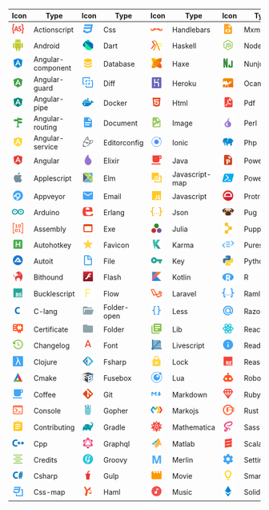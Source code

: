 |Icon|Type|Icon|Type|Icon|Type|Icon|Type|Icon|Type|
|---|---|---|---|---|---|---|---|---|---|
|<img src="./../icons/actionscript.svg" width="24px">|Actionscript|<img src="./../icons/css.svg" width="24px">|Css|<img src="./../icons/handlebars.svg" width="24px">|Handlebars|<img src="./../icons/mxml.svg" width="24px">|Mxml|<img src="./../icons/stylus.svg" width="24px">|Stylus|
|<img src="./../icons/android.svg" width="24px">|Android|<img src="./../icons/dart.svg" width="24px">|Dart|<img src="./../icons/haskell.svg" width="24px">|Haskell|<img src="./../icons/nodejs.svg" width="24px">|Nodejs|<img src="./../icons/swc.svg" width="24px">|Swc|
|<img src="./../icons/angular-component.svg" width="24px">|Angular-component|<img src="./../icons/database.svg" width="24px">|Database|<img src="./../icons/haxe.svg" width="24px">|Haxe|<img src="./../icons/nunjucks.svg" width="24px">|Nunjucks|<img src="./../icons/swift.svg" width="24px">|Swift|
|<img src="./../icons/angular-guard.svg" width="24px">|Angular-guard|<img src="./../icons/diff.svg" width="24px">|Diff|<img src="./../icons/heroku.svg" width="24px">|Heroku|<img src="./../icons/ocaml.svg" width="24px">|Ocaml|<img src="./../icons/table.svg" width="24px">|Table|
|<img src="./../icons/angular-pipe.svg" width="24px">|Angular-pipe|<img src="./../icons/docker.svg" width="24px">|Docker|<img src="./../icons/html.svg" width="24px">|Html|<img src="./../icons/pdf.svg" width="24px">|Pdf|<img src="./../icons/terraform.svg" width="24px">|Terraform|
|<img src="./../icons/angular-routing.svg" width="24px">|Angular-routing|<img src="./../icons/document.svg" width="24px">|Document|<img src="./../icons/image.svg" width="24px">|Image|<img src="./../icons/perl.svg" width="24px">|Perl|<img src="./../icons/test-js.svg" width="24px">|Test-js|
|<img src="./../icons/angular-service.svg" width="24px">|Angular-service|<img src="./../icons/editorconfig.svg" width="24px">|Editorconfig|<img src="./../icons/ionic.svg" width="24px">|Ionic|<img src="./../icons/php.svg" width="24px">|Php|<img src="./../icons/test-ts.svg" width="24px">|Test-ts|
|<img src="./../icons/angular.svg" width="24px">|Angular|<img src="./../icons/elixir.svg" width="24px">|Elixir|<img src="./../icons/java.svg" width="24px">|Java|<img src="./../icons/powerpoint.svg" width="24px">|Powerpoint|<img src="./../icons/tex.svg" width="24px">|Tex|
|<img src="./../icons/applescript.svg" width="24px">|Applescript|<img src="./../icons/elm.svg" width="24px">|Elm|<img src="./../icons/javascript-map.svg" width="24px">|Javascript-map|<img src="./../icons/powershell.svg" width="24px">|Powershell|<img src="./../icons/travis.svg" width="24px">|Travis|
|<img src="./../icons/appveyor.svg" width="24px">|Appveyor|<img src="./../icons/email.svg" width="24px">|Email|<img src="./../icons/javascript.svg" width="24px">|Javascript|<img src="./../icons/protractor.svg" width="24px">|Protractor|<img src="./../icons/tune.svg" width="24px">|Tune|
|<img src="./../icons/arduino.svg" width="24px">|Arduino|<img src="./../icons/erlang.svg" width="24px">|Erlang|<img src="./../icons/json.svg" width="24px">|Json|<img src="./../icons/pug.svg" width="24px">|Pug|<img src="./../icons/twig.svg" width="24px">|Twig|
|<img src="./../icons/assembly.svg" width="24px">|Assembly|<img src="./../icons/exe.svg" width="24px">|Exe|<img src="./../icons/julia.svg" width="24px">|Julia|<img src="./../icons/puppet.svg" width="24px">|Puppet|<img src="./../icons/typescript-def.svg" width="24px">|Typescript-def|
|<img src="./../icons/autohotkey.svg" width="24px">|Autohotkey|<img src="./../icons/favicon.svg" width="24px">|Favicon|<img src="./../icons/karma.svg" width="24px">|Karma|<img src="./../icons/purescript.svg" width="24px">|Purescript|<img src="./../icons/typescript.svg" width="24px">|Typescript|
|<img src="./../icons/autoit.svg" width="24px">|Autoit|<img src="./../icons/file.svg" width="24px">|File|<img src="./../icons/key.svg" width="24px">|Key|<img src="./../icons/python.svg" width="24px">|Python|<img src="./../icons/unity.svg" width="24px">|Unity|
|<img src="./../icons/bithound.svg" width="24px">|Bithound|<img src="./../icons/flash.svg" width="24px">|Flash|<img src="./../icons/kotlin.svg" width="24px">|Kotlin|<img src="./../icons/r.svg" width="24px">|R|<img src="./../icons/url.svg" width="24px">|Url|
|<img src="./../icons/bucklescript.svg" width="24px">|Bucklescript|<img src="./../icons/flow.svg" width="24px">|Flow|<img src="./../icons/laravel.svg" width="24px">|Laravel|<img src="./../icons/raml.svg" width="24px">|Raml|<img src="./../icons/verilog.svg" width="24px">|Verilog|
|<img src="./../icons/c-lang.svg" width="24px">|C-lang|<img src="./../icons/folder-open.svg" width="24px">|Folder-open|<img src="./../icons/less.svg" width="24px">|Less|<img src="./../icons/razor.svg" width="24px">|Razor|<img src="./../icons/virtual.svg" width="24px">|Virtual|
|<img src="./../icons/certificate.svg" width="24px">|Certificate|<img src="./../icons/folder.svg" width="24px">|Folder|<img src="./../icons/lib.svg" width="24px">|Lib|<img src="./../icons/react.svg" width="24px">|React|<img src="./../icons/visualstudio.svg" width="24px">|Visualstudio|
|<img src="./../icons/changelog.svg" width="24px">|Changelog|<img src="./../icons/font.svg" width="24px">|Font|<img src="./../icons/livescript.svg" width="24px">|Livescript|<img src="./../icons/readme.svg" width="24px">|Readme|<img src="./../icons/vue.svg" width="24px">|Vue|
|<img src="./../icons/clojure.svg" width="24px">|Clojure|<img src="./../icons/fsharp.svg" width="24px">|Fsharp|<img src="./../icons/lock.svg" width="24px">|Lock|<img src="./../icons/reason.svg" width="24px">|Reason|<img src="./../icons/webpack.svg" width="24px">|Webpack|
|<img src="./../icons/cmake.svg" width="24px">|Cmake|<img src="./../icons/fusebox.svg" width="24px">|Fusebox|<img src="./../icons/lua.svg" width="24px">|Lua|<img src="./../icons/robot.svg" width="24px">|Robot|<img src="./../icons/wolframlanguage.svg" width="24px">|Wolframlanguage|
|<img src="./../icons/coffee.svg" width="24px">|Coffee|<img src="./../icons/git.svg" width="24px">|Git|<img src="./../icons/markdown.svg" width="24px">|Markdown|<img src="./../icons/ruby.svg" width="24px">|Ruby|<img src="./../icons/word.svg" width="24px">|Word|
|<img src="./../icons/console.svg" width="24px">|Console|<img src="./../icons/gopher.svg" width="24px">|Gopher|<img src="./../icons/markojs.svg" width="24px">|Markojs|<img src="./../icons/rust.svg" width="24px">|Rust|<img src="./../icons/xaml.svg" width="24px">|Xaml|
|<img src="./../icons/contributing.svg" width="24px">|Contributing|<img src="./../icons/gradle.svg" width="24px">|Gradle|<img src="./../icons/mathematica.svg" width="24px">|Mathematica|<img src="./../icons/sass.svg" width="24px">|Sass|<img src="./../icons/xml.svg" width="24px">|Xml|
|<img src="./../icons/cpp.svg" width="24px">|Cpp|<img src="./../icons/graphql.svg" width="24px">|Graphql|<img src="./../icons/matlab.svg" width="24px">|Matlab|<img src="./../icons/scala.svg" width="24px">|Scala|<img src="./../icons/yaml.svg" width="24px">|Yaml|
|<img src="./../icons/credits.svg" width="24px">|Credits|<img src="./../icons/groovy.svg" width="24px">|Groovy|<img src="./../icons/merlin.svg" width="24px">|Merlin|<img src="./../icons/settings.svg" width="24px">|Settings|<img src="./../icons/yang.svg" width="24px">|Yang|
|<img src="./../icons/csharp.svg" width="24px">|Csharp|<img src="./../icons/gulp.svg" width="24px">|Gulp|<img src="./../icons/movie.svg" width="24px">|Movie|<img src="./../icons/smarty.svg" width="24px">|Smarty|<img src="./../icons/yarn.svg" width="24px">|Yarn|
|<img src="./../icons/css-map.svg" width="24px">|Css-map|<img src="./../icons/haml.svg" width="24px">|Haml|<img src="./../icons/music.svg" width="24px">|Music|<img src="./../icons/solidity.svg" width="24px">|Solidity|<img src="./../icons/zip.svg" width="24px">|Zip|
